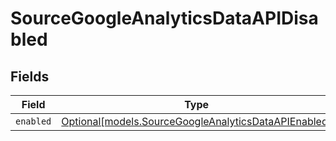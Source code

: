# SourceGoogleAnalyticsDataAPIDisabled


## Fields

| Field                                                                                                    | Type                                                                                                     | Required                                                                                                 | Description                                                                                              |
| -------------------------------------------------------------------------------------------------------- | -------------------------------------------------------------------------------------------------------- | -------------------------------------------------------------------------------------------------------- | -------------------------------------------------------------------------------------------------------- |
| `enabled`                                                                                                | [Optional[models.SourceGoogleAnalyticsDataAPIEnabled]](../models/sourcegoogleanalyticsdataapienabled.md) | :heavy_minus_sign:                                                                                       | N/A                                                                                                      |